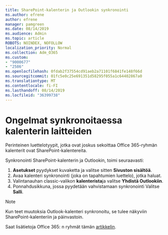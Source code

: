 ```yaml
---
title: SharePoint-kalenterin ja Outlookin synkronointi
ms.author: efrene
author: efrene
manager: pamgreen
ms.date: 08/14/2019
ms.audience: Admin
ms.topic: article
ROBOTS: NOINDEX, NOFOLLOW
localization_priority: Normal
ms.collection: Adm_O365
ms.custom:
- "9000677"
- "2586"
ms.openlocfilehash: 0fdab2f37554cd91aeb2a71101f6841fe148f66d
ms.sourcegitcommit: 01fc5e0c25e691351d58295f055a1c64402867a0
ms.translationtype: MT
ms.contentlocale: fi-FI
ms.lasthandoff: 08/14/2019
ms.locfileid: "36399738"
---
```

# <a name="issues-synchronizing-your-calendar-to-devices"></a>Ongelmat synkronoitaessa kalenterin laitteiden

Perinteinen luettelotyypit, jotka ovat joskus sekoittaa Office 365-ryhmän kalenterit ovat SharePoint-kalentereita.

Synkronointi SharePoint-kalenterin ja Outlookin, toimi seuraavasti:

1. **Asetukset** pyydykset kuvaketta ja valitse sitten **Sivuston sisältöä**.
2. Avaa kalenteri synkronointi (joka on tapahtumien luettelo), jotka haluat.
3. Valintanauhan classic-valikon **kalenterista**ja valitse **Yhdistä Outlookiin**.
4. Ponnahdusikkuna, jossa pyydetään vahvistamaan synkronointi Valitse **Salli**.

>[!Note]
> Kun teet muutoksia Outlook-kalenteri synkronoitu, se tulee näkyviin SharePoint-kalenteriin ja päinvastoin.

Saat lisätietoja Office 365: n ryhmät tämän [artikkelin](https://support.office.com/en-us/article/Learn-about-Office-365-groups-b565caa1-5c40-40ef-9915-60fdb2d97fa2).
